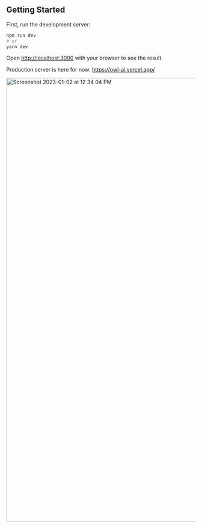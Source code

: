 ## Getting Started

First, run the development server:

```bash
npm run dev
# or
yarn dev
```

Open [http://localhost:3000](http://localhost:3000) with your browser to see the result.

Production server is here for now: https://owl-ai.vercel.app/


<img width="1181" alt="Screenshot 2023-01-02 at 12 34 04 PM" src="https://user-images.githubusercontent.com/33405530/210263542-e9b45d4c-5e60-4755-9aa6-247a6d124232.png">
